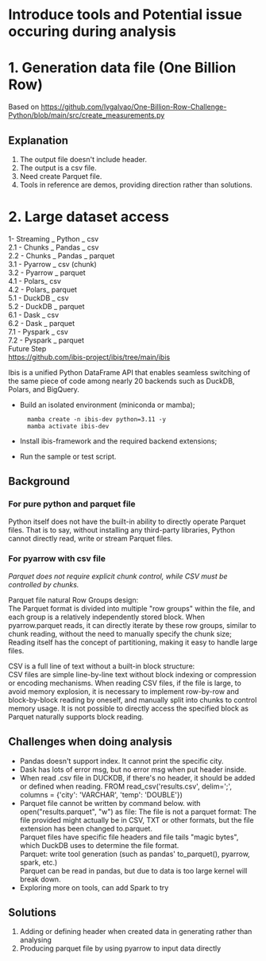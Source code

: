 # Introduce tools and Potential issue occuring during analysis
# 1. Generation data file (One Billion Row)
Based on https://github.com/lvgalvao/One-Billion-Row-Challenge-Python/blob/main/src/create_measurements.py<br>

## Explanation 
1. The output file doesn't include header. 
2. The output is a csv file.
3. Need create Parquet file.
4. Tools in reference are demos, providing direction rather than solutions.

# 2.  Large dataset access
1- Streaming _ Python _ csv<br>
2.1 - Chunks _ Pandas _ csv <br>
2.2 - Chunks _ Pandas _ parquet <br>
3.1 - Pyarrow _ csv (chunk) <br>
3.2 - Pyarrow _ parquet <br>
4.1 - Polars_ csv <br>
4.2 - Polars_ parquet <br>
5.1 - DuckDB _ csv <br>
5.2 - DuckDB _ parquet <br>
6.1 - Dask _ csv <br>
6.2 - Dask _ parquet <br>
7.1 - Pyspark _ csv <br>
7.2 - Pyspark _ parquet <br>
Future Step<br>
https://github.com/ibis-project/ibis/tree/main/ibis <br>

Ibis is a unified Python DataFrame API that enables seamless switching of the same piece of code among nearly 20 backends such as DuckDB, Polars, and BigQuery. <br>

* Build an isolated environment (miniconda or mamba);


        mamba create -n ibis-dev python=3.11 -y
        mamba activate ibis-dev

* Install ibis-framework and the required backend extensions;
* Run the sample or test script.
## Background
### For pure python and parquet file
Python itself does not have the built-in ability to directly operate Parquet files. That is to say, without installing any third-party libraries, Python cannot directly read, write or stream Parquet files.<br>

### For pyarrow with csv file
_Parquet does not require explicit chunk control, while CSV must be controlled by chunks._<br>

Parquet file natural Row Groups design:<br>
The Parquet format is divided into multiple "row groups" within the file, and each group is a relatively independently stored block. When pyarrow.parquet reads, it can directly iterate by these row groups, similar to chunk reading, without the need to manually specify the chunk size; Reading itself has the concept of partitioning, making it easy to handle large files.<br>

CSV is a full line of text without a built-in block structure:<br>
CSV files are simple line-by-line text without block indexing or compression or encoding mechanisms. When reading CSV files, if the file is large, to avoid memory explosion, it is necessary to implement row-by-row and block-by-block reading by oneself, and manually split into chunks to control memory usage. It is not possible to directly access the specified block as Parquet naturally supports block reading.<br>

## Challenges when doing analysis
- Pandas doesn't support index. It cannot print the specific city.
- Dask has lots of error msg, but no error msg when put header inside.
- When read .csv file in DUCKDB, if there's no header, it should be added or defined when reading.
      FROM read_csv('results.csv', delim=';', columns = {'city': 'VARCHAR', 'temp': 'DOUBLE'})
- Parquet file cannot be written by command below.
      with open("results.parquet", "w") as file:
The file is not a parquet format: The file provided might actually be in CSV, TXT or other formats, but the file extension has been changed to.parquet.<br>
Parquet files have specific file headers and file tails "magic bytes", which DuckDB uses to determine the file format.<br>
Parquet: write tool generation (such as pandas' to_parquet(), pyarrow, spark, etc.)<br>
Parquet can be read in pandas, but due to data is too large kernel will break down.<br>
- Exploring more on tools, can add Spark to try

## Solutions
1. Adding or defining header when created data in generating rather than analysing
2. Producing parquet file by using pyarrow to input data directly 
